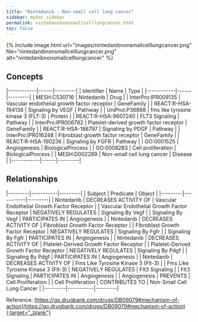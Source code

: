 ```yaml
---
title: "Nintedanib - Non-small cell lung cancer"
sidebar: mydoc_sidebar
permalink: nintedanibnonsmallcelllungcancer.html
toc: false 
---
```


{% include image.html url="images/nintedanibnonsmallcelllungcancer.png" file="nintedanibnonsmallcelllungcancer.png" alt="nintedanibnonsmallcelllungcancer" %}

## Concepts

|------------|------|---------|
| Identifier | Name | Type    |
|------------|------|---------|
| MESH:C530716 | Nintedanib | Drug |
| InterPro:IPR009135 | Vascular endothelial growth factor receptor | GeneFamily |
| REACT:R-HSA-194138 | Signaling by VEGF | Pathway |
| UniProt:P36888 | fms like tyrosine kinase 3 (FLT-3) | Protein |
| REACT:R-HSA-9607240 | FLT3 Signaling | Pathway |
| InterPro:IPR006782 | Platelet-derived growth factor receptor | GeneFamily |
| REACT:R-HSA-186797 | Signaling by PDGF | Pathway |
| InterPro:IPR016248 | Fibroblast growth factor receptor | GeneFamily |
| REACT:R-HSA-190236 | Signaling by FGFR | Pathway |
| GO:0001525 | Angiogenesis | BiologicalProcess |
| GO:0008283 | Cell proliferation | BiologicalProcess |
| MESH:D002289 | Non-small cell lung cancer | Disease |
|------------|------|---------|

## Relationships

|---------|-----------|---------|
| Subject | Predicate | Object  |
|---------|-----------|---------|
| Nintedanib | DECREASES ACTIVITY OF | Vascular Endothelial Growth Factor Receptor |
| Vascular Endothelial Growth Factor Receptor | NEGATIVELY REGULATES | Signaling By Vegf |
| Signaling By Vegf | PARTICIPATES IN | Angiogenesis |
| Nintedanib | DECREASES ACTIVITY OF | Fibroblast Growth Factor Receptor |
| Fibroblast Growth Factor Receptor | NEGATIVELY REGULATES | Signaling By Fgfr |
| Signaling By Fgfr | PARTICIPATES IN | Angiogenesis |
| Nintedanib | DECREASES ACTIVITY OF | Platelet-Derived Growth Factor Receptor |
| Platelet-Derived Growth Factor Receptor | NEGATIVELY REGULATES | Signaling By Pdgf |
| Signaling By Pdgf | PARTICIPATES IN | Angiogenesis |
| Nintedanib | DECREASES ACTIVITY OF | Fms Like Tyrosine Kinase 3 (Flt-3) |
| Fms Like Tyrosine Kinase 3 (Flt-3) | NEGATIVELY REGULATES | Flt3 Signaling |
| Flt3 Signaling | PARTICIPATES IN | Angiogenesis |
| Angiogenesis | PREVENTS | Cell Proliferation |
| Cell Proliferation | CONTRIBUTES TO | Non-Small Cell Lung Cancer |
|---------|-----------|---------|

Reference: [https://go.drugbank.com/drugs/DB09079#mechanism-of-action](https://go.drugbank.com/drugs/DB09079#mechanism-of-action){:target="_blank"}